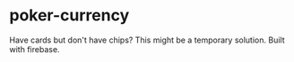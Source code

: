 # poker-currency
Have cards but don't have chips? This might be a temporary solution. Built with firebase.
 
